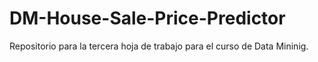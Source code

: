 # DM-House-Sale-Price-Predictor
Repositorio para la tercera hoja de trabajo para el curso de Data Mininig.
